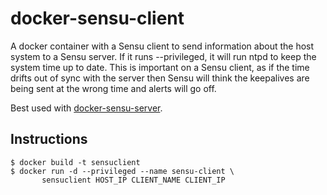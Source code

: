 # docker-sensu-client

A docker container with a Sensu client to send information about the host system to a Sensu server.
If it runs --privileged, it will run ntpd to keep the system time up to date. This is important
on a Sensu client, as if the time drifts out of sync with the server then Sensu will think the
keepalives are being sent at the wrong time and alerts will go off.

Best used with [docker-sensu-server](https://github.com/testobject/docker-sensu-server).

## Instructions

    $ docker build -t sensuclient
    $ docker run -d --privileged --name sensu-client \
	       sensuclient HOST_IP CLIENT_NAME CLIENT_IP
	     
